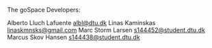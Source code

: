 The goSpace Developers:

Alberto Lluch Lafuente <albl@dtu.dk>
Linas Kaminskas <linaskmnsks@gmail.com>
Marc Storm Larsen <s144452@student.dtu.dk>
Marcus Skov Hansen <s144438@student.dtu.dk>